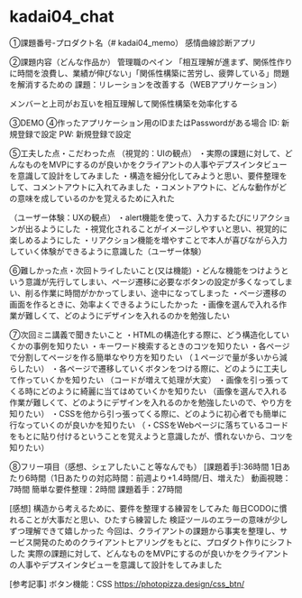 # kadai04_chat

①課題番号-プロダクト名（# kadai04_memo）
感情曲線診断アプリ

②課題内容（どんな作品か）
管理職のペイン
「相互理解が進まず、関係性作りに時間を浪費し、業績が伸びない」「関係性構築に苦労し、疲弊している」問題を解消するための
課題：リレーションを改善する（WEBアプリケーション）

メンバーと上司がお互いを相互理解して関係性構築を効率化する

③DEMO
④作ったアプリケーション用のIDまたはPasswordがある場合
ID: 新規登録で設定
PW: 新規登録で設定

⑤工夫した点・こだわった点
（視覚的：UIの観点）
・実際の課題に対して、どんなものをMVPにするのが良いかをクライアントの人事やデプスインタビューを意識して設計をしてみました
・構造を細分化してみようと思い、要件整理をして、コメントアウトに入れてみました
・コメントアウトに、どんな動作がどの意味を成しているのかを覚えるために入れた

（ユーザー体験：UXの観点）
・alert機能を使って、入力するたびにリアクションが出るようにした
・視覚化されることがイメージしやすいと思い、視覚的に楽しめるようにした
・リアクション機能を増やすことで本人が喜びながら入力していく体験ができるように意識した（ユーザー体験）

⑥難しかった点・次回トライしたいこと(又は機能)
・どんな機能をつけようという意識が先行してしまい、ページ遷移に必要なボタンの設定が多くなってしまい、削る作業に時間がかかってしまい、途中になってしまった
・ページ遷移の画面を作るときに、効率よくできるようにしたかった
・画像を選んで入れる作業が難しくて、どのようにデザインを入れるのかを勉強したい

⑦次回ミニ講義で聞きたいこと
・HTMLの構造化する際に、どう構造化していくかの事例を知りたい
・キーワード検索するときのコツを知りたい
・各ページで分割してページを作る簡単なやり方を知りたい
（１ページで量が多いから減らしたい）
・各ページで遷移していくボタンをつける際に、どのように工夫して作っていくかを知りたい
（コードが増えて処理が大変）
・画像を引っ張ってくる時にどのように綺麗に当てはめていくかを知りたい
（画像を選んで入れる作業が難しくて、どのようにデザインを入れるのかを勉強したいので、やり方を知りたい）
・CSSを他から引っ張ってくる際に、どのように初心者でも簡単に行なっていくのが良いかを知りたい
（・CSSをWebページに落ちているコードをもとに貼り付けるということを覚えようと意識したが、慣れないから、コツを知りたい）

⑧フリー項目（感想、シェアしたいこと等なんでも）
[課題着手]:36時間 1日あたり6時間（1日あたりの対応時間：前週より+1.4時間/日、増えた）
動画視聴：7時間
簡単な要件整理：2時間
課題着手：27時間

[感想]
構造から考えるために、要件を整理する練習をしてみた
毎日CODOに慣れることが大事だと思い、ひたすら練習した
検証ツールのエラーの意味が少しずつ理解できて嬉しかった
今回は、クライアントの課題から事実を整理し、サービス開発のためのクライアントヒアリングをもとに、プロダクト作りにシフトした
実際の課題に対して、どんなものをMVPにするのが良いかをクライアントの人事やデプスインタビューを意識して設計をしてみました

[参考記事]
ボタン機能：CSS
https://photopizza.design/css_btn/
